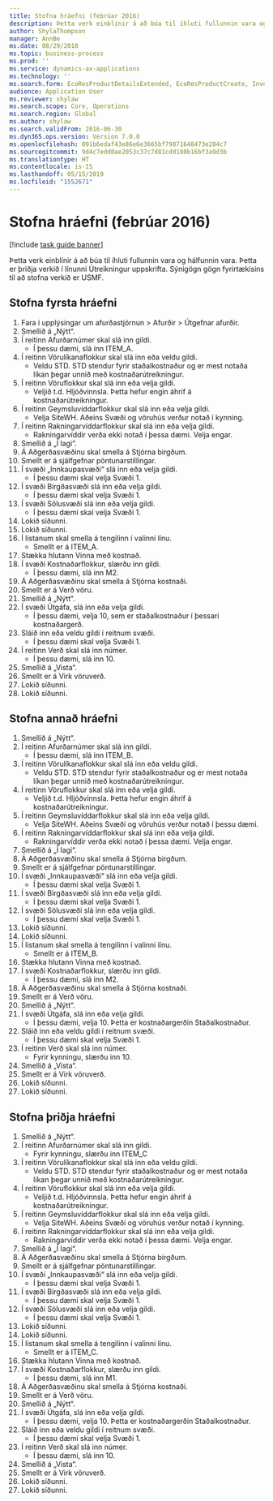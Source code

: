 ```yaml
---
title: Stofna hráefni (febrúar 2016)
description: Þetta verk einblínir á að búa til íhluti fullunnin vara og hálfunnin vara.
author: ShylaThompson
manager: AnnBe
ms.date: 08/29/2018
ms.topic: business-process
ms.prod: ''
ms.service: dynamics-ax-applications
ms.technology: ''
ms.search.form: EcoResProductDetailsExtended, EcoResProductCreate, InventItemOrderSetup, InventItemPrice
audience: Application User
ms.reviewer: shylaw
ms.search.scope: Core, Operations
ms.search.region: Global
ms.author: shylaw
ms.search.validFrom: 2016-06-30
ms.dyn365.ops.version: Version 7.0.0
ms.openlocfilehash: 091b6edaf43e86e6e3665bf79871648473e284c7
ms.sourcegitcommit: 9d4c7edd0ae2053c37c7d81cdd180b16bf3a9d3b
ms.translationtype: HT
ms.contentlocale: is-IS
ms.lasthandoff: 05/15/2019
ms.locfileid: "1552671"
---
```

# <a name="create-raw-materials-february-2016"></a>Stofna hráefni (febrúar 2016)

[!include [task guide banner](../../includes/task-guide-banner.md)]

Þetta verk einblínir á að búa til íhluti fullunnin vara og hálfunnin vara. Þetta er þriðja verkið í línunni Útreikningur uppskrifta. Sýnigögn gögn fyrirtækisins til að stofna verkið er USMF.


## <a name="create-the-first-material"></a>Stofna fyrsta hráefni
1. Fara í upplýsingar um afurðastjórnun > Afurðir > Útgefnar afurðir.
2. Smellið á „Nýtt“.
3. Í reitinn Afurðarnúmer skal slá inn gildi.
    * Í þessu dæmi, slá inn ITEM_A.  
4. Í reitinn Vörulíkanaflokkur skal slá inn eða veldu gildi.
    * Veldu STD. STD stendur fyrir staðalkostnaður og er mest notaða líkan þegar unnið með kostnaðarútreikningur.  
5. Í reitinn Vöruflokkur skal slá inn eða velja gildi.
    * Veljið t.d. Hljóðvinnsla. Þetta hefur engin áhrif á kostnaðarútreikningur.  
6. Í reitinn Geymsluvíddarflokkur skal slá inn eða velja gildi.
    * Velja SiteWH. Aðeins Svæði og vöruhús verður notað í kynning.  
7. Í reitinn Rakningarvíddarflokkur skal slá inn eða velja gildi.
    * Rakningarvíddir verða ekki notað í þessa dæmi. Velja engar.  
8. Smellið á „Í lagi“.
9. Á Aðgerðasvæðinu skal smella á Stjórna birgðum.
10. Smellt er á sjálfgefnar pöntunarstillingar.
11. Í svæði „Innkaupasvæði“ slá inn eða velja gildi.
    * Í þessu dæmi skal velja Svæði 1.  
12. Í svæði Birgðasvæði slá inn eða velja gildi.
    * Í þessu dæmi skal velja Svæði 1.  
13. Í svæði Sölusvæði slá inn eða velja gildi.
    * Í þessu dæmi skal velja Svæði 1.  
14. Lokið síðunni.
15. Lokið síðunni.
16. Í listanum skal smella á tengilinn í valinni línu.
    * Smellt er á ITEM_A.  
17. Stækka hlutann Vinna með kostnað.
18. Í svæði Kostnaðarflokkur, slærðu inn gildi.
    * Í þessu dæmi, slá inn M2.  
19. Á Aðgerðasvæðinu skal smella á Stjórna kostnaði.
20. Smellt er á Verð vöru.
21. Smellið á „Nýtt“.
22. Í svæði Útgáfa, slá inn eða velja gildi.
    * Í þessu dæmi, velja 10, sem er staðalkostnaður í þessari kostnaðargerð.  
23. Sláið inn eða veldu gildi í reitnum svæði.
    * Í þessu dæmi skal velja Svæði 1.  
24. Í reitinn Verð skal slá inn númer.
    * Í þessu dæmi, slá inn 10.  
25. Smellið á „Vista“.
26. Smellt er á Virk vöruverð.
27. Lokið síðunni.
28. Lokið síðunni.

## <a name="create-the-second-material"></a>Stofna annað hráefni
1. Smellið á „Nýtt“.
2. Í reitinn Afurðarnúmer skal slá inn gildi.
    * Í þessu dæmi, slá inn ITEM_B.  
3. Í reitinn Vörulíkanaflokkur skal slá inn eða veldu gildi.
    * Veldu STD. STD stendur fyrir staðalkostnaður og er mest notaða líkan þegar unnið með kostnaðarútreikningur.  
4. Í reitinn Vöruflokkur skal slá inn eða velja gildi.
    * Veljið t.d. Hljóðvinnsla. Þetta hefur engin áhrif á kostnaðarútreikningur.  
5. Í reitinn Geymsluvíddarflokkur skal slá inn eða velja gildi.
    * Velja SiteWH. Aðeins Svæði og vöruhús verður notað í þessu dæmi.  
6. Í reitinn Rakningarvíddarflokkur skal slá inn eða velja gildi.
    * Rakningarvíddir verða ekki notað í þessa dæmi. Velja engar.  
7. Smellið á „Í lagi“.
8. Á Aðgerðasvæðinu skal smella á Stjórna birgðum.
9. Smellt er á sjálfgefnar pöntunarstillingar.
10. Í svæði „Innkaupasvæði“ slá inn eða velja gildi.
    * Í þessu dæmi skal velja Svæði 1.  
11. Í svæði Birgðasvæði slá inn eða velja gildi.
    * Í þessu dæmi skal velja Svæði 1.  
12. Í svæði Sölusvæði slá inn eða velja gildi.
    * Í þessu dæmi skal velja Svæði 1.  
13. Lokið síðunni.
14. Lokið síðunni.
15. Í listanum skal smella á tengilinn í valinni línu.
    * Smellt er á ITEM_B.  
16. Stækka hlutann Vinna með kostnað.
17. Í svæði Kostnaðarflokkur, slærðu inn gildi.
    * Í þessu dæmi, slá inn M2.  
18. Á Aðgerðasvæðinu skal smella á Stjórna kostnaði.
19. Smellt er á Verð vöru.
20. Smellið á „Nýtt“.
21. Í svæði Útgáfa, slá inn eða velja gildi.
    * Í þessu dæmi, velja 10. Þetta er kostnaðargerðin Staðalkostnaður.  
22. Sláið inn eða veldu gildi í reitnum svæði.
    * Í þessu dæmi skal velja Svæði 1.  
23. Í reitinn Verð skal slá inn númer.
    * Fyrir kynningu, slærðu inn 10.  
24. Smellið á „Vista“.
25. Smellt er á Virk vöruverð.
26. Lokið síðunni.
27. Lokið síðunni.

## <a name="create-the-third-material"></a>Stofna þriðja hráefni
1. Smellið á „Nýtt“.
2. Í reitinn Afurðarnúmer skal slá inn gildi.
    * Fyrir kynningu, slærðu inn ITEM_C  
3. Í reitinn Vörulíkanaflokkur skal slá inn eða veldu gildi.
    * Veldu STD. STD stendur fyrir staðalkostnaður og er mest notaða líkan þegar unnið með kostnaðarútreikningur.  
4. Í reitinn Vöruflokkur skal slá inn eða velja gildi.
    * Veljið t.d. Hljóðvinnsla. Þetta hefur engin áhrif á kostnaðarútreikningur.  
5. Í reitinn Geymsluvíddarflokkur skal slá inn eða velja gildi.
    * Velja SiteWH. Aðeins Svæði og vöruhús verður notað í kynning.  
6. Í reitinn Rakningarvíddarflokkur skal slá inn eða velja gildi.
    * Rakningarvíddir verða ekki notað í þessa dæmi. Velja engar.  
7. Smellið á „Í lagi“.
8. Á Aðgerðasvæðinu skal smella á Stjórna birgðum.
9. Smellt er á sjálfgefnar pöntunarstillingar.
10. Í svæði „Innkaupasvæði“ slá inn eða velja gildi.
    * Í þessu dæmi skal velja Svæði 1.  
11. Í svæði Birgðasvæði slá inn eða velja gildi.
    * Í þessu dæmi skal velja Svæði 1.  
12. Í svæði Sölusvæði slá inn eða velja gildi.
    * Í þessu dæmi skal velja Svæði 1.  
13. Lokið síðunni.
14. Lokið síðunni.
15. Í listanum skal smella á tengilinn í valinni línu.
    * Smellt er á ITEM_C.  
16. Stækka hlutann Vinna með kostnað.
17. Í svæði Kostnaðarflokkur, slærðu inn gildi.
    * Í þessu dæmi, slá inn M1.  
18. Á Aðgerðasvæðinu skal smella á Stjórna kostnaði.
19. Smellt er á Verð vöru.
20. Smellið á „Nýtt“.
21. Í svæði Útgáfa, slá inn eða velja gildi.
    * Í þessu dæmi, velja 10. Þetta er kostnaðargerðin Staðalkostnaður.  
22. Sláið inn eða veldu gildi í reitnum svæði.
    * Í þessu dæmi skal velja Svæði 1.  
23. Í reitinn Verð skal slá inn númer.
    * Í þessu dæmi, slá inn 10.  
24. Smellið á „Vista“.
25. Smellt er á Virk vöruverð.
26. Lokið síðunni.
27. Lokið síðunni.

